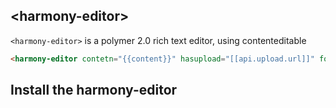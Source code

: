 ## &lt;harmony-editor&gt;

`<harmony-editor>` is a polymer 2.0 rich text editor, using contenteditable

```html
<harmony-editor contetn="{{content}}" hasupload="[[api.upload.url]]" footer></harmony-editor>
```

## Install the harmony-editor

